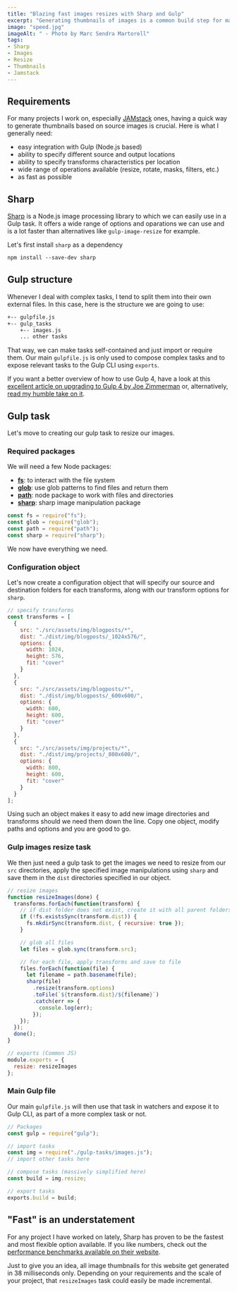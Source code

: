 ```yaml
---
title: "Blazing fast images resizes with Sharp and Gulp"
excerpt: "Generating thumbnails of images is a common build step for many applications and websites. It is also quite a resources intensive and time consuming one. By combining Sharp with Gulp, we can easily build a very fast thumbnails-generation task."
image: "speed.jpg"
imageAlt: " - Photo by Marc Sendra Martorell"
tags:
- Sharp
- Images
- Resize
- Thumbnails
- Jamstack
---
```


## Requirements

For many projects I work on, especially [JAMstack](https://jamstack.org/) ones, having a quick way to generate thumbnails based on source images is crucial. Here is what I generally need:

- easy integration with Gulp (Node.js based)
- ability to specify different source and output locations
- ability to specify transforms characteristics per location
- wide range of operations available (resize, rotate, masks, filters, etc.)
- as fast as possible

## Sharp

[Sharp](https://github.com/lovell/sharp) is a Node.js image processing library to which we can easily use in a Gulp task. It offers a wide range of options and oparations we can use and is a lot faster than alternatives like `gulp-image-resize` for example.

Let's first install `sharp` as a dependency

```txt
npm install --save-dev sharp
```

## Gulp structure

Whenever I deal with complex tasks, I tend to split them into their own external files. In this case, here is the structure we are going to use:

```txt
+-- gulpfile.js
+-- gulp_tasks
    +-- images.js
    ... other tasks
```

That way, we can make tasks self-contained and just import or require them. Our main `gulpfile.js` is only used to compose complex tasks and to expose relevant tasks to the Gulp CLI using `exports`.

If you want a better overview of how to use Gulp 4, have a look at this [excellent article on upgrading to Gulp 4 by Joe Zimmerman](https://www.joezimjs.com/javascript/complete-guide-upgrading-gulp-4/) or, alternatively, [read my humble take on it](https://www.webstoemp.com/blog/switching-to-gulp4/).

## Gulp task

Let's move to creating our gulp task to resize our images.

### Required packages

We will need a few Node packages:

- **[fs](https://nodejs.org/api/fs.html)**: to interact with the file system
- **[glob](https://www.npmjs.com/package/glob)**: use glob patterns to find files and return them
- **[path](https://nodejs.org/api/path.html)**: node package to work with files and directories
- **[sharp](https://github.com/lovell/sharp)**: sharp image manipulation package

```js
const fs = require("fs");
const glob = require("glob");
const path = require("path");
const sharp = require("sharp");
```

We now have everything we need.

### Configuration object

Let's now create a configuration object that will specify our source and destination folders for each transforms, along with our transform options for `sharp`.

```js
// specify transforms
const transforms = [
  {
    src: "./src/assets/img/blogposts/*",
    dist: "./dist/img/blogposts/_1024x576/",
    options: {
      width: 1024,
      height: 576,
      fit: "cover"
    }
  },
  {
    src: "./src/assets/img/blogposts/*",
    dist: "./dist/img/blogposts/_600x600/",
    options: {
      width: 600,
      height: 600,
      fit: "cover"
    }
  },
  {
    src: "./src/assets/img/projects/*",
    dist: "./dist/img/projects/_800x600/",
    options: {
      width: 800,
      height: 600,
      fit: "cover"
    }
  }
];
```

Using such an object makes it easy to add new image directories and transforms should we need them down the line. Copy one object, modify paths and options and you are good to go.

### Gulp images resize task

We then just need a gulp task to get the images we need to resize from our `src` directories, apply the specified image manipulations using `sharp` and save them in the `dist` directories specified in our object.

```js
// resize images
function resizeImages(done) {
  transforms.forEach(function(transform) {
    // if dist folder does not exist, create it with all parent folders
    if (!fs.existsSync(transform.dist)) {
      fs.mkdirSync(transform.dist, { recursive: true });
    }

    // glob all files
    let files = glob.sync(transform.src);

    // for each file, apply transforms and save to file
    files.forEach(function(file) {
      let filename = path.basename(file);
      sharp(file)
        .resize(transform.options)
        .toFile(`${transform.dist}/${filename}`)
        .catch(err => {
          console.log(err);
        });
    });
  });
  done();
}

// exports (Common JS)
module.exports = {
  resize: resizeImages
};
```

### Main Gulp file

Our main `gulpfile.js` will then use that task in watchers and expose it to Gulp CLI, as part of a more complex task or not.

```js
// Packages
const gulp = require("gulp");

// import tasks
const img = require("./gulp-tasks/images.js");
// import other tasks here

// compose tasks (massively simplified here)
const build = img.resize;

// export tasks
exports.build = build;
```

## "Fast" is an understatement

For any project I have worked on lately, Sharp has proven to be the fastest and most flexible option available. If you like numbers, check out the [performance benchmarks available on their website](https://sharp.pixelplumbing.com/en/stable/performance/).

Just to give you an idea, all image thumbnails for this website get generated in 38 milliseconds only. Depending on your requirements and the scale of your project, that `resizeImages` task could easily be made incremental.
